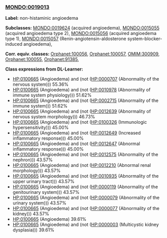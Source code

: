 
### [MONDO:0019013](http://purl.obolibrary.org/obo/MONDO_0019013)
**Label:** non-histaminic angioedema

**Subclasses:** [MONDO:0019624](http://purl.obolibrary.org/obo/MONDO_0019624) (acquired angioedema), [MONDO:0015055](http://purl.obolibrary.org/obo/MONDO_0015055) (acquired angioedema type 2), [MONDO:0015056](http://purl.obolibrary.org/obo/MONDO_0015056) (acquired angioedema type 1), [MONDO:0015057](http://purl.obolibrary.org/obo/MONDO_0015057) (Renin-angiotensin-aldosterone system-blocker-induced angioedema), 

**Corr. equiv. classes:** [Orphanet:100056](http://www.orpha.net/ORDO/Orphanet_100056), [Orphanet:100057](http://www.orpha.net/ORDO/Orphanet_100057), [OMIM:300909](http://purl.obolibrary.org/obo/OMIM_300909), [Orphanet:100055](http://www.orpha.net/ORDO/Orphanet_100055), [Orphanet:91385](http://www.orpha.net/ORDO/Orphanet_91385), 

**Class expressions from DL-Learner:**

- [HP:0100665](http://purl.obolibrary.org/obo/HP_0100665) (Angioedema) and (not ([HP:0000707](http://purl.obolibrary.org/obo/HP_0000707) (Abnormality of the nervous system))) 55.36%
- [HP:0100665](http://purl.obolibrary.org/obo/HP_0100665) (Angioedema) and (not ([HP:0010978](http://purl.obolibrary.org/obo/HP_0010978) (Abnormality of immune system physiology))) 51.62%
- [HP:0100665](http://purl.obolibrary.org/obo/HP_0100665) (Angioedema) and (not ([HP:0002715](http://purl.obolibrary.org/obo/HP_0002715) (Abnormality of the immune system))) 51.62%
- [HP:0100665](http://purl.obolibrary.org/obo/HP_0100665) (Angioedema) and (not ([HP:0012639](http://purl.obolibrary.org/obo/HP_0012639) (Abnormality of nervous system morphology))) 46.73%
- [HP:0100665](http://purl.obolibrary.org/obo/HP_0100665) (Angioedema) and (not ([HP:0100326](http://purl.obolibrary.org/obo/HP_0100326) (Immunologic hypersensitivity))) 45.00%
- [HP:0100665](http://purl.obolibrary.org/obo/HP_0100665) (Angioedema) and (not ([HP:0012649](http://purl.obolibrary.org/obo/HP_0012649) (Increased inflammatory response))) 45.00%
- [HP:0100665](http://purl.obolibrary.org/obo/HP_0100665) (Angioedema) and (not ([HP:0012647](http://purl.obolibrary.org/obo/HP_0012647) (Abnormal inflammatory response))) 45.00%
- [HP:0100665](http://purl.obolibrary.org/obo/HP_0100665) (Angioedema) and (not ([HP:0012575](http://purl.obolibrary.org/obo/HP_0012575) (Abnormality of the nephron))) 43.57%
- [HP:0100665](http://purl.obolibrary.org/obo/HP_0100665) (Angioedema) and (not ([HP:0012210](http://purl.obolibrary.org/obo/HP_0012210) (Abnormal renal morphology))) 43.57%
- [HP:0100665](http://purl.obolibrary.org/obo/HP_0100665) (Angioedema) and (not ([HP:0010935](http://purl.obolibrary.org/obo/HP_0010935) (Abnormality of the upper urinary tract))) 43.57%
- [HP:0100665](http://purl.obolibrary.org/obo/HP_0100665) (Angioedema) and (not ([HP:0000119](http://purl.obolibrary.org/obo/HP_0000119) (Abnormality of the genitourinary system))) 43.57%
- [HP:0100665](http://purl.obolibrary.org/obo/HP_0100665) (Angioedema) and (not ([HP:0000079](http://purl.obolibrary.org/obo/HP_0000079) (Abnormality of the urinary system))) 43.57%
- [HP:0100665](http://purl.obolibrary.org/obo/HP_0100665) (Angioedema) and (not ([HP:0000077](http://purl.obolibrary.org/obo/HP_0000077) (Abnormality of the kidney))) 43.57%
- [HP:0100665](http://purl.obolibrary.org/obo/HP_0100665) (Angioedema) 39.61%
- [HP:0100665](http://purl.obolibrary.org/obo/HP_0100665) (Angioedema) and (not ([HP:0000003](http://purl.obolibrary.org/obo/HP_0000003) (Multicystic kidney dysplasia))) 39.61%


